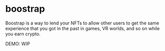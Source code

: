 # boostrap

Boostrap is a way to lend your NFTs to allow other users to get the same experience that you got in the past in games, VR worlds, and so on while you earn crypto.


DEMO: WIP
